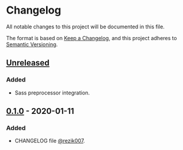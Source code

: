 # Changelog

All notable changes to this project will be documented in this file.

The format is based on [Keep a Changelog](https://keepachangelog.com/en/1.0.0/),
and this project adheres to [Semantic Versioning](https://semver.org/spec/v2.0.0.html).

## [Unreleased]

### Added

- Sass preprocessor integration.

## [0.1.0] - 2020-01-11

### Added

- CHANGELOG file [@rezik007](https://github.com/rezik007).

[unreleased]: https://github.com/Mrozelek/bitcoin-stock-exchange/compare/v0.1.0...HEAD
[0.1.0]: https://github.com/Mrozelek/bitcoin-stock-exchange/compare/v0.1.0
